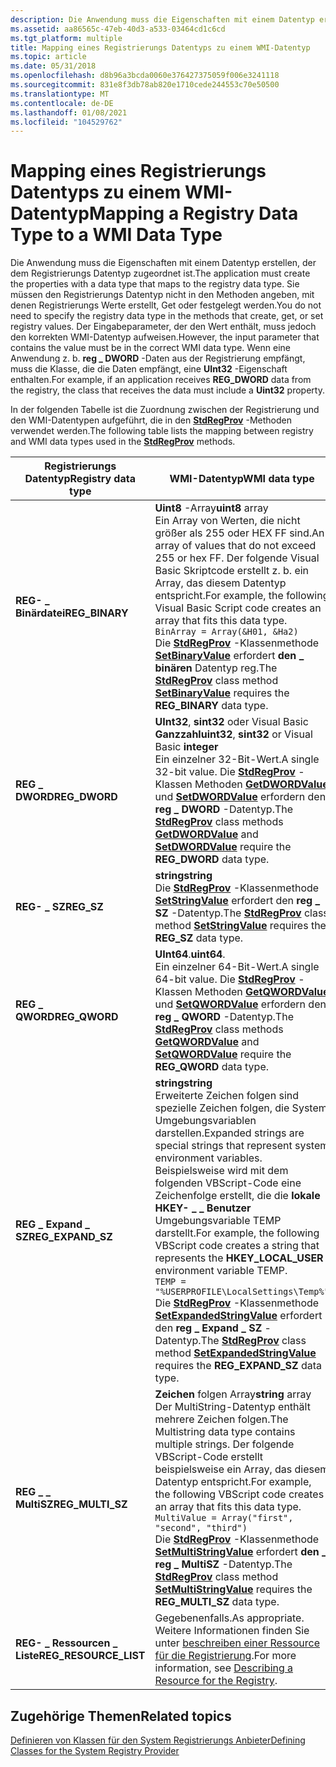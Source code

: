 ```yaml
---
description: Die Anwendung muss die Eigenschaften mit einem Datentyp erstellen, der dem Registrierungs Datentyp zugeordnet ist.
ms.assetid: aa86565c-47eb-40d3-a533-03464cd1c6cd
ms.tgt_platform: multiple
title: Mapping eines Registrierungs Datentyps zu einem WMI-Datentyp
ms.topic: article
ms.date: 05/31/2018
ms.openlocfilehash: d8b96a3bcda0060e376427375059f006e3241118
ms.sourcegitcommit: 831e8f3db78ab820e1710cede244553c70e50500
ms.translationtype: MT
ms.contentlocale: de-DE
ms.lasthandoff: 01/08/2021
ms.locfileid: "104529762"
---
```

# <a name="mapping-a-registry-data-type-to-a-wmi-data-type"></a><span data-ttu-id="292c7-103">Mapping eines Registrierungs Datentyps zu einem WMI-Datentyp</span><span class="sxs-lookup"><span data-stu-id="292c7-103">Mapping a Registry Data Type to a WMI Data Type</span></span>

<span data-ttu-id="292c7-104">Die Anwendung muss die Eigenschaften mit einem Datentyp erstellen, der dem Registrierungs Datentyp zugeordnet ist.</span><span class="sxs-lookup"><span data-stu-id="292c7-104">The application must create the properties with a data type that maps to the registry data type.</span></span> <span data-ttu-id="292c7-105">Sie müssen den Registrierungs Datentyp nicht in den Methoden angeben, mit denen Registrierungs Werte erstellt, Get oder festgelegt werden.</span><span class="sxs-lookup"><span data-stu-id="292c7-105">You do not need to specify the registry data type in the methods that create, get, or set registry values.</span></span> <span data-ttu-id="292c7-106">Der Eingabeparameter, der den Wert enthält, muss jedoch den korrekten WMI-Datentyp aufweisen.</span><span class="sxs-lookup"><span data-stu-id="292c7-106">However, the input parameter that contains the value must be in the correct WMI data type.</span></span> <span data-ttu-id="292c7-107">Wenn eine Anwendung z. b. **reg \_ DWORD** -Daten aus der Registrierung empfängt, muss die Klasse, die die Daten empfängt, eine **UInt32** -Eigenschaft enthalten.</span><span class="sxs-lookup"><span data-stu-id="292c7-107">For example, if an application receives **REG\_DWORD** data from the registry, the class that receives the data must include a **Uint32** property.</span></span>

<span data-ttu-id="292c7-108">In der folgenden Tabelle ist die Zuordnung zwischen der Registrierung und den WMI-Datentypen aufgeführt, die in den [**StdRegProv**](/previous-versions/windows/desktop/regprov/stdregprov) -Methoden verwendet werden.</span><span class="sxs-lookup"><span data-stu-id="292c7-108">The following table lists the mapping between registry and WMI data types used in the [**StdRegProv**](/previous-versions/windows/desktop/regprov/stdregprov) methods.</span></span>



| <span data-ttu-id="292c7-109">Registrierungs Datentyp</span><span class="sxs-lookup"><span data-stu-id="292c7-109">Registry data type</span></span>      | <span data-ttu-id="292c7-110">WMI-Datentyp</span><span class="sxs-lookup"><span data-stu-id="292c7-110">WMI data type</span></span>                                                                                                                                                                                                                                                                                                                                                                                                                                                                                                 |
|-------------------------|---------------------------------------------------------------------------------------------------------------------------------------------------------------------------------------------------------------------------------------------------------------------------------------------------------------------------------------------------------------------------------------------------------------------------------------------------------------------------------------------------------------|
| <span data-ttu-id="292c7-111">**REG- \_ Binärdatei**</span><span class="sxs-lookup"><span data-stu-id="292c7-111">**REG\_BINARY**</span></span>         | <span data-ttu-id="292c7-112">**Uint8** -Array</span><span class="sxs-lookup"><span data-stu-id="292c7-112">**uint8** array</span></span><br/> <span data-ttu-id="292c7-113">Ein Array von Werten, die nicht größer als 255 oder HEX FF sind.</span><span class="sxs-lookup"><span data-stu-id="292c7-113">An array of values that do not exceed 255 or hex FF.</span></span> <span data-ttu-id="292c7-114">Der folgende Visual Basic Skriptcode erstellt z. b. ein Array, das diesem Datentyp entspricht.</span><span class="sxs-lookup"><span data-stu-id="292c7-114">For example, the following Visual Basic Script code creates an array that fits this data type.</span></span><br/> `BinArray = Array(&H01, &Ha2)`<br/> <span data-ttu-id="292c7-115">Die [**StdRegProv**](/previous-versions/windows/desktop/regprov/stdregprov) -Klassenmethode [**SetBinaryValue**](/previous-versions/windows/desktop/regprov/setbinaryvalue-method-in-class-stdregprov) erfordert **den \_ binären** Datentyp reg.</span><span class="sxs-lookup"><span data-stu-id="292c7-115">The [**StdRegProv**](/previous-versions/windows/desktop/regprov/stdregprov) class method [**SetBinaryValue**](/previous-versions/windows/desktop/regprov/setbinaryvalue-method-in-class-stdregprov) requires the **REG\_BINARY** data type.</span></span><br/>                                                                                          |
| <span data-ttu-id="292c7-116">**REG \_ DWORD**</span><span class="sxs-lookup"><span data-stu-id="292c7-116">**REG\_DWORD**</span></span>          | <span data-ttu-id="292c7-117">**UInt32**, **sint32** oder Visual Basic **Ganzzahl**</span><span class="sxs-lookup"><span data-stu-id="292c7-117">**uint32**, **sint32** or Visual Basic **integer**</span></span><br/> <span data-ttu-id="292c7-118">Ein einzelner 32-Bit-Wert.</span><span class="sxs-lookup"><span data-stu-id="292c7-118">A single 32-bit value.</span></span> <span data-ttu-id="292c7-119">Die [**StdRegProv**](/previous-versions/windows/desktop/regprov/stdregprov) -Klassen Methoden [**GetDWORDValue**](/previous-versions/windows/desktop/regprov/getdwordvalue-method-in-class-stdregprov) und [**SetDWORDValue**](/previous-versions/windows/desktop/regprov/setdwordvalue-method-in-class-stdregprov) erfordern den **reg \_ DWORD** -Datentyp.</span><span class="sxs-lookup"><span data-stu-id="292c7-119">The [**StdRegProv**](/previous-versions/windows/desktop/regprov/stdregprov) class methods [**GetDWORDValue**](/previous-versions/windows/desktop/regprov/getdwordvalue-method-in-class-stdregprov) and [**SetDWORDValue**](/previous-versions/windows/desktop/regprov/setdwordvalue-method-in-class-stdregprov) require the **REG\_DWORD** data type.</span></span><br/>                                                                                                                                                                  |
| <span data-ttu-id="292c7-120">**REG- \_ SZ**</span><span class="sxs-lookup"><span data-stu-id="292c7-120">**REG\_SZ**</span></span>             | <span data-ttu-id="292c7-121">**string**</span><span class="sxs-lookup"><span data-stu-id="292c7-121">**string**</span></span><br/> <span data-ttu-id="292c7-122">Die [**StdRegProv**](/previous-versions/windows/desktop/regprov/stdregprov) -Klassenmethode [**SetStringValue**](/previous-versions/windows/desktop/regprov/setstringvalue-method-in-class-stdregprov) erfordert den **reg \_ SZ** -Datentyp.</span><span class="sxs-lookup"><span data-stu-id="292c7-122">The [**StdRegProv**](/previous-versions/windows/desktop/regprov/stdregprov) class method [**SetStringValue**](/previous-versions/windows/desktop/regprov/setstringvalue-method-in-class-stdregprov) requires the **REG\_SZ** data type.</span></span><br/>                                                                                                                                                                                                                                                                                                            |
| <span data-ttu-id="292c7-123">**REG \_ QWORD**</span><span class="sxs-lookup"><span data-stu-id="292c7-123">**REG\_QWORD**</span></span>          | <span data-ttu-id="292c7-124">**UInt64**.</span><span class="sxs-lookup"><span data-stu-id="292c7-124">**uint64**.</span></span><br/> <span data-ttu-id="292c7-125">Ein einzelner 64-Bit-Wert.</span><span class="sxs-lookup"><span data-stu-id="292c7-125">A single 64-bit value.</span></span> <span data-ttu-id="292c7-126">Die [**StdRegProv**](/previous-versions/windows/desktop/regprov/stdregprov) -Klassen Methoden [**GetQWORDValue**](/previous-versions/windows/desktop/regprov/getqwordvalue-method-in-class-stdregprov) und [**SetQWORDValue**](/previous-versions/windows/desktop/regprov/setqwordvalue-method-in-class-stdregprov) erfordern den **reg \_ QWORD** -Datentyp.</span><span class="sxs-lookup"><span data-stu-id="292c7-126">The [**StdRegProv**](/previous-versions/windows/desktop/regprov/stdregprov) class methods [**GetQWORDValue**](/previous-versions/windows/desktop/regprov/getqwordvalue-method-in-class-stdregprov) and [**SetQWORDValue**](/previous-versions/windows/desktop/regprov/setqwordvalue-method-in-class-stdregprov) require the **REG\_QWORD** data type.</span></span><br/>                                                                                                                                                                                                         |
| <span data-ttu-id="292c7-127">**REG \_ Expand \_ SZ**</span><span class="sxs-lookup"><span data-stu-id="292c7-127">**REG\_EXPAND\_SZ**</span></span>     | <span data-ttu-id="292c7-128">**string**</span><span class="sxs-lookup"><span data-stu-id="292c7-128">**string**</span></span><br/> <span data-ttu-id="292c7-129">Erweiterte Zeichen folgen sind spezielle Zeichen folgen, die System Umgebungsvariablen darstellen.</span><span class="sxs-lookup"><span data-stu-id="292c7-129">Expanded strings are special strings that represent system environment variables.</span></span> <span data-ttu-id="292c7-130">Beispielsweise wird mit dem folgenden VBScript-Code eine Zeichenfolge erstellt, die die **lokale HKEY- \_ \_ Benutzer** Umgebungsvariable TEMP darstellt.</span><span class="sxs-lookup"><span data-stu-id="292c7-130">For example, the following VBScript code creates a string that represents the **HKEY\_LOCAL\_USER** environment variable TEMP.</span></span><br/> `TEMP = "%USERPROFILE\LocalSettings\Temp%"`<br/> <span data-ttu-id="292c7-131">Die [**StdRegProv**](/previous-versions/windows/desktop/regprov/stdregprov) -Klassenmethode [**SetExpandedStringValue**](/previous-versions/windows/desktop/regprov/setexpandedstringvalue-method-in-class-stdregprov) erfordert den **reg \_ Expand \_ SZ** -Datentyp.</span><span class="sxs-lookup"><span data-stu-id="292c7-131">The [**StdRegProv**](/previous-versions/windows/desktop/regprov/stdregprov) class method [**SetExpandedStringValue**](/previous-versions/windows/desktop/regprov/setexpandedstringvalue-method-in-class-stdregprov) requires the **REG\_EXPAND\_SZ** data type.</span></span><br/> |
| <span data-ttu-id="292c7-132">**REG \_ \_ MultiSZ**</span><span class="sxs-lookup"><span data-stu-id="292c7-132">**REG\_MULTI\_SZ**</span></span>      | <span data-ttu-id="292c7-133">**Zeichen** folgen Array</span><span class="sxs-lookup"><span data-stu-id="292c7-133">**string** array</span></span><br/> <span data-ttu-id="292c7-134">Der MultiString-Datentyp enthält mehrere Zeichen folgen.</span><span class="sxs-lookup"><span data-stu-id="292c7-134">The Multistring data type contains multiple strings.</span></span> <span data-ttu-id="292c7-135">Der folgende VBScript-Code erstellt beispielsweise ein Array, das diesem Datentyp entspricht.</span><span class="sxs-lookup"><span data-stu-id="292c7-135">For example, the following VBScript code creates an array that fits this data type.</span></span><br/> `MultiValue = Array("first", "second", "third")`<br/> <span data-ttu-id="292c7-136">Die [**StdRegProv**](/previous-versions/windows/desktop/regprov/stdregprov) -Klassenmethode [**SetMultiStringValue**](/previous-versions/windows/desktop/regprov/setmultistringvalue-method-in-class-stdregprov) erfordert **den \_ reg \_ MultiSZ** -Datentyp.</span><span class="sxs-lookup"><span data-stu-id="292c7-136">The [**StdRegProv**](/previous-versions/windows/desktop/regprov/stdregprov) class method [**SetMultiStringValue**](/previous-versions/windows/desktop/regprov/setmultistringvalue-method-in-class-stdregprov) requires the **REG\_MULTI\_SZ** data type.</span></span><br/>                                                                     |
| <span data-ttu-id="292c7-137">**REG- \_ Ressourcen \_ Liste**</span><span class="sxs-lookup"><span data-stu-id="292c7-137">**REG\_RESOURCE\_LIST**</span></span> | <span data-ttu-id="292c7-138">Gegebenenfalls.</span><span class="sxs-lookup"><span data-stu-id="292c7-138">As appropriate.</span></span> <span data-ttu-id="292c7-139">Weitere Informationen finden Sie unter [beschreiben einer Ressource für die Registrierung](describing-a-resource-for-the-registry.md).</span><span class="sxs-lookup"><span data-stu-id="292c7-139">For more information, see [Describing a Resource for the Registry](describing-a-resource-for-the-registry.md).</span></span><br/>                                                                                                                                                                                                                                                                                                                                                                    |



 

## <a name="related-topics"></a><span data-ttu-id="292c7-140">Zugehörige Themen</span><span class="sxs-lookup"><span data-stu-id="292c7-140">Related topics</span></span>

<dl> <dt>

[<span data-ttu-id="292c7-141">Definieren von Klassen für den System Registrierungs Anbieter</span><span class="sxs-lookup"><span data-stu-id="292c7-141">Defining Classes for the System Registry Provider</span></span>](defining-classes-for-the-system-registry-provider.md)
</dt> </dl>

 

